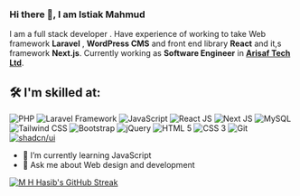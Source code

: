 ### Hi there 👋, I am Istiak Mahmud 
I am a full stack  developer . Have experience of working to take Web framework **Laravel** , **WordPress CMS** and front end library **React** and it,s framework **Next.js**. 
Currently working as **Software Engineer** in [**Arisaf Tech Ltd**](https://arisaftech.com/).

## 🛠️ I'm skilled at:

![PHP](https://img.shields.io/badge/PHP-777BB4?style=for-the-badge&logo=php&logoColor=white)
![Laravel Framework](https://img.shields.io/badge/Laravel-FF2D20?style=for-the-badge&logo=laravel&logoColor=white)
![JavaScript](https://img.shields.io/badge/javascript-%23323330.svg?style=for-the-badge&logo=javascript&logoColor=%23F7DF1E)
![React JS](https://img.shields.io/badge/ReactJs-61DAFB?logo=react&logoColor=white&style=for-the-badge)
![Next JS](https://img.shields.io/badge/next.js-000000?style=for-the-badge&logo=nextdotjs&logoColor=white)
![MySQL](https://img.shields.io/badge/mysql-%2300f.svg?style=for-the-badge&logo=mysql&logoColor=white)
![Tailwind CSS](https://img.shields.io/badge/Tailwind_CSS-38B2AC?style=for-the-badge&logo=tailwind-css&logoColor=white)
![Bootstrap](https://img.shields.io/badge/Bootstrap-563D7C?style=for-the-badge&logo=bootstrap&logoColor=white)
![jQuery](https://img.shields.io/badge/jquery-%230769AD.svg?style=for-the-badge&logo=jquery&logoColor=white)
![HTML 5](https://img.shields.io/badge/HTML5-E34F26?style=for-the-badge&logo=html5&logoColor=white)
![CSS 3](https://img.shields.io/badge/CSS3-1572B6?style=for-the-badge&logo=css3&logoColor=white)
![Git](https://img.shields.io/badge/GIT-E44C30?style=for-the-badge&logo=git&logoColor=white)
[![shadcn/ui](https://img.shields.io/badge/shadcn/ui-E44C30?style=for-the-badge&logo=next.js&logoColor=white)](https://github.com/shadcn/ui)



- 🌱 I’m currently learning JavaScript 
- 💬 Ask me about Web design and development



[![M H Hasib's GitHub Streak](https://streak-stats.demolab.com?user=istiakmahmud0&theme=radical)](https://git.io/streak-stats)


